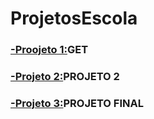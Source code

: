 # ProjetosEscola

### [-Proojeto 1:](https://github.com/ErikTakeuti/ProjetosEscola/tree/main/get)GET

### [-Projeto 2:](https://github.com/ErikTakeuti/ProjetosEscola/tree/main/projeto2)PROJETO 2

### [-Projeto 3:](https://github.com/ErikTakeuti/ProjetosEscola/tree/main/projeto_final)PROJETO FINAL

